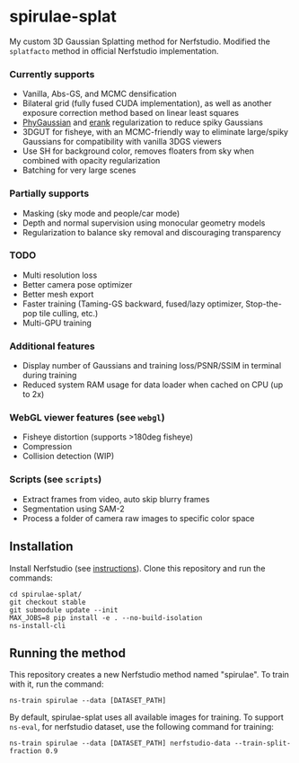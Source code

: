 # spirulae-splat
My custom 3D Gaussian Splatting method for Nerfstudio. Modified the `splatfacto` method in official Nerfstudio implementation.

### Currently supports
- Vanilla, Abs-GS, and MCMC densification
- Bilateral grid (fully fused CUDA implementation), as well as another exposure correction method based on linear least squares
- [PhyGaussian](https://arxiv.org/abs/2311.12198) and [erank](https://arxiv.org/abs/2406.11672) regularization to reduce spiky Gaussians
- 3DGUT for fisheye, with an MCMC-friendly way to eliminate large/spiky Gaussians for compatibility with vanilla 3DGS viewers
- Use SH for background color, removes floaters from sky when combined with opacity regularization
- Batching for very large scenes

### Partially supports
- Masking (sky mode and people/car mode)
- Depth and normal supervision using monocular geometry models
- Regularization to balance sky removal and discouraging transparency

### TODO
- Multi resolution loss
- Better camera pose optimizer
- Better mesh export
- Faster training (Taming-GS backward, fused/lazy optimizer, Stop-the-pop tile culling, etc.)
- Multi-GPU training

### Additional features
- Display number of Gaussians and training loss/PSNR/SSIM in terminal during training
- Reduced system RAM usage for data loader when cached on CPU (up to 2x)

### WebGL viewer features (see `webgl`)
- Fisheye distortion (supports >180deg fisheye)
- Compression
- Collision detection (WIP)

### Scripts (see `scripts`)
- Extract frames from video, auto skip blurry frames
- Segmentation using SAM-2
- Process a folder of camera raw images to specific color space

## Installation
Install Nerfstudio (see [instructions](https://docs.nerf.studio/quickstart/installation.html)). Clone this repository and run the commands:

```
cd spirulae-splat/
git checkout stable
git submodule update --init
MAX_JOBS=8 pip install -e . --no-build-isolation
ns-install-cli
```

## Running the method
This repository creates a new Nerfstudio method named "spirulae". To train with it, run the command:
```
ns-train spirulae --data [DATASET_PATH]
```

By default, spirulae-splat uses all available images for training. To support `ns-eval`, for nerfstudio dataset, use the following command for training:
```
ns-train spirulae --data [DATASET_PATH] nerfstudio-data --train-split-fraction 0.9
```

